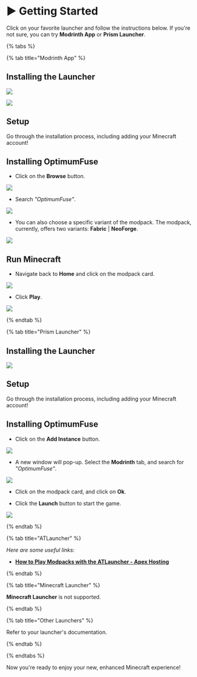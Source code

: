 # ▶️ Getting Started

Click on your favorite launcher and follow the instructions below. If you're not
sure, you can try **Modrinth App** or **Prism Launcher**.

{% tabs %}

{% tab title="Modrinth App" %}

## Installing the Launcher

[![](https://img.shields.io/badge/Install%20Here-Modrinth%20App-%2300AF5C?style=for-the-badge)](https://modrinth.com/app)

![](.gitbook/assets/modrinth-download.png)

## Setup

Go through the installation process, including adding your Minecraft account!

## Installing OptimumFuse

- Click on the **Browse** button.

![](.gitbook/assets/modrinth-search.png)

- Search _"OptimumFuse"_.

![](.gitbook/assets/modrinth-install.png)

- You can also choose a specific variant of the modpack. The modpack, currently,
  offers two variants: **Fabric** | **NeoForge**.

![](.gitbook/assets/modrinth-variants.png)

## Run Minecraft

- Navigate back to **Home** and click on the modpack card.

![](.gitbook/assets/modrinth-card.png)

- Click **Play**.

![](.gitbook/assets/modrinth-play.png)

{% endtab %}

{% tab title="Prism Launcher" %}

## Installing the Launcher

[![](https://img.shields.io/badge/Install%20Here-Prism%20Launcher-%23d74059?style=for-the-badge)](https://prismlauncher.org/download/windows)

## Setup

Go through the installation process, including adding your Minecraft account!

## Installing OptimumFuse

- Click on the **Add Instance** button.

![](.gitbook/assets/prism-add.png)

- A new window will pop-up. Select the **Modrinth** tab, and search for _"OptimumFuse"_.

![](.gitbook/assets/prism-search.png)

- Click on the modpack card, and click on **Ok**.

- Click the **Launch** button to start the game.

![](.gitbook/assets/prism-play.png)

{% endtab %}

{% tab title="ATLauncher" %}

_Here are some useful links:_

- **<a href="https://apexminecrafthosting.com/how-to-play-modpacks-with-the-atlauncher/" target="_blank">How
  to Play Modpacks with the ATLauncher - Apex Hosting</a>**

{% endtab %}

{% tab title="Minecraft Launcher" %}

**Minecraft Launcher** is not supported.

{% endtab %}

{% tab title="Other Launchers" %}

Refer to your launcher's documentation.

{% endtab %}

{% endtabs %}

Now you're ready to enjoy your new, enhanced Minecraft experience!
